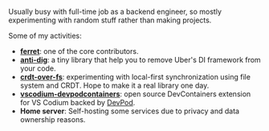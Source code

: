Usually busy with full-time job as a backend engineer, so mostly experimenting with random stuff rather than making projects.

Some of my activities:
- **[ferret](https://github.com/MontFerret/ferret)**: one of the core contributors.
- **[anti-dig](https://github.com/3timeslazy/anti-dig)**: a tiny library that help you to remove Uber's DI framework from your code.
- **[crdt-over-fs](https://github.com/3timeslazy/crdt-over-fs)**: experimenting with local-first synchronization using file system and CRDT. Hope to make it a real library one day.
-  **[vscodium-devpodcontainers](https://github.com/3timeslazy/vscodium-devpodcontainers)**: open source DevContainers extension for VS Codium backed by [DevPod](https://github.com/loft-sh/devpod).
-  **Home server**: Self-hosting some services due to privacy and data ownership reasons.

